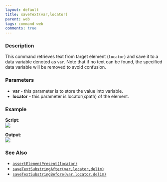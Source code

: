 ```yaml
---
layout: default
title: saveText(var,locator)
parent: web
tags: command web
comments: true
---
```


### Description
This command retrieves text from target element (`locator`) and save it to a data variable denoted as `var`. Note that
if no text can be found, the specified data variable will be removed to avoid confusion.


### Parameters
- **var** - this parameter is to store the value into variable.
- **locator** - this parameter is locator(xpath) of the element.


### Example
**Script**:<br/>
![](image/saveText_01.png)

**Output**:<br/>
![](image/saveText_02.png)


### See Also
- [`assertElementPresent(locator)`](assertElementPresent(locator))
- [`saveTextSubstringAfter(var,locator,delim)`](saveTextSubstringAfter(var,locator,delim))
- [`saveTextSubstringBefore(var,locator,delim)`](saveTextSubstringBefore(var,locator,delim))